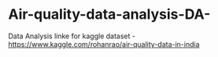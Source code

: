 # Air-quality-data-analysis-DA-
Data Analysis 
linke for kaggle dataset - https://www.kaggle.com/rohanrao/air-quality-data-in-india 
